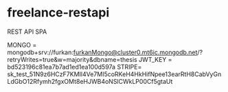 # freelance-restapi
REST API SPA

MONGO = mongodb+srv://furkan:furkanMongo@cluster0.mt6ic.mongodb.net/?retryWrites=true&w=majority&dbname=thesis
JWT_KEY = bd523196c81ea7b7ad1ed1ea100d597a
STRIPE= sk_test_51N9z6HCzF7KMIl4Ve7MI5coRKeH4HkHifNpee13earRtH8CabVyGnLdGbO12Rfymh2fgxOMt8eHJWB4oNSlCWkLP00Cf5gtaUt
